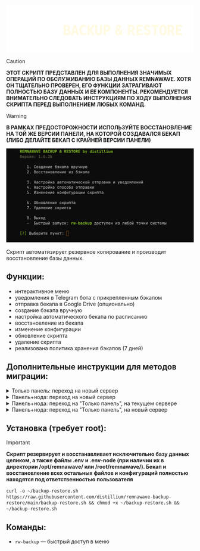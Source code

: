 ![screenshot](screenshot-1.png)

> [!CAUTION]
> **ЭТОТ СКРИПТ ПРЕДСТАВЛЕН ДЛЯ ВЫПОЛНЕНИЯ ЗНАЧИМЫХ ОПЕРАЦИЙ ПО ОБСЛУЖИВАНИЮ БАЗЫ ДАННЫХ REMNAWAVE. ХОТЯ ОН ТЩАТЕЛЬНО ПРОВЕРЕН, ЕГО ФУНКЦИИ ЗАТРАГИВАЮТ ПОЛНОСТЬЮ БАЗУ ДАННЫХ И ЕЕ КОМПОНЕНТЫ. РЕКОМЕНДУЕТСЯ ВНИМАТЕЛЬНО СЛЕДОВАТЬ ИНСТРУКЦИЯМ ПО ХОДУ ВЫПОЛНЕНИЯ СКРИПТА ПЕРЕД ВЫПОЛНЕНИЕМ ЛЮБЫХ КОМАНД.**

> [!WARNING]  
> **В РАМКАХ ПРЕДОСТОРОЖНОСТИ ИСПОЛЬЗУЙТЕ ВОССТАНОВЛЕНИЕ НА ТОЙ ЖЕ ВЕРСИИ ПАНЕЛИ, НА КОТОРОЙ СОЗДАВАЛСЯ БЕКАП (ЛИБО ДЕЛАЙТЕ БЕКАП С КРАЙНЕЙ ВЕРСИИ ПАНЕЛИ)**

![screenshot](screenshot.png)

Скрипт автоматизирует резервное копирование и производит восстановление базы данных.

## Функции:
- интерактивное меню
- уведомления в Telegram бота с прикрепленным бэкапом
- отправка бекапа в Google Drive (опционально)
- создание бэкапа вручную
- настройка автоматического бекапа по расписанию
- восстановление из бекапа
- изменение конфигурации
- обновление скрипта
- удаление скрипта
- реализована политика хранения бэкапов (7 дней)

## Дополнительные инструкции для методов миграции:

<details>
  <summary>Только панель: переход на новый сервер</summary>
  
- отредактировать в Cloudflare  поддомен панели на новый IP-адрес. А также поддомены остальных сервисов, если они будут размещены на новом сервере
- установить панель на сервер
- произвести восстановление БД
- ссылка доступа к панели будет той, которую вы получили при текущей установке. Логин и пароль будут от старой панели, с которой ранее делался бэкап
- удалить старое правило для сервисного порта (по умолчанию 2222) на всех нодах и создать новое. Это нужно для того, чтобы панель с новым IP-адресом смогла общаться с ними. Выполните команду на каждой ноде, предварительно заменив `OLD_IP` и `NEW_IP` на свои:

```bash
ufw delete allow from OLD_IP to any port 2222 && ufw allow from NEW_IP to any port 2222
```

- вы великолепны! Остается доустановить и настроить остальные нужные Вам сервисы (например shop, kuma, beszel и прочее)

</details>

<details>
  <summary>Панель+нода: переход на новый сервер</summary>
  
- отредактировать в Cloudflare  поддомены панели и "корневой" ноды (которая стоит вместе с панелью) на новый IP-адрес. А также поддомены остальных сервисов, если они будут размещены на новом сервере 
- установить панель+нода на сервер
- произвести восстановление БД
- включить доступ к панели через порт 8443 (скрипт от eGames, пункт «Управление доступом к панели»)
- ссылка доступа к панели будет той, которую вы получили при текущей установке. Логин и пароль будут от старой панели, с которой ранее делался бэкап
- в управлении нодами найдите корневую, которая стоит вместе с панелью. В ней указан адрес старого сервера. Измените его на новый - нода активируется автоматически
- теперь закрываем доступ к панели через порт 8443 тем же образом, как открывали
- удалить старое правило для сервисного порта (по умолчанию 2222) на всех внешних нодах и создать новое. Это нужно для того, чтобы панель с новым IP-адресом смогла общаться с ними. Выполните команду на каждой ноде, предварительно заменив `OLD_IP` и `NEW_IP` на свои:

```bash
ufw delete allow from OLD_IP to any port 2222 && ufw allow from NEW_IP to any port 2222
```

- вы великолепны! Остается доустановить и настроить остальные нужные Вам сервисы (например shop, kuma, beszel и прочее)

</details>

<details>
  <summary>Панель+нода: переход на "Только панель", на текущем сервере</summary>
  
- установить панель на сервер
- произвести восстановление БД
- ссылка доступа к панели будет той, которую вы получили при текущей установке. Логин и пароль будут от старой панели, с которой ранее делался бэкап
- удалить старую "корневую" ноду из панели и связанные с ней инбаунд и хост
- удалить файл `.env-node` с сервера панели командой:
  
```bash
rm /opt/remnawave/.env-node
```

- вы великолепны! Остается доустановить и настроить остальные нужные Вам сервисы (например shop, kuma, beszel и прочее)

</details>

<details>
  <summary>Панель+нода: переход на "Только панель", на новый сервер</summary>

- отредактировать в Cloudflare  поддомены панели на новый IP-адрес. А также поддомены остальных сервисов, если они будут размещены на новом сервере 
- установить панель на сервер
- произвести восстановление БД
- ссылка доступа к панели будет той, которую вы получили при текущей установке. Логин и пароль будут от старой панели, с которой ранее делался бэкап
- удалить старую "корневую" ноду из панели и связанные с ней инбаунд и хост
- удалить файл `.env-node` с сервера панели командой:
  
```bash
rm /opt/remnawave/.env-node
```

- удалить старое правило для сервисного порта (по умолчанию 2222) на всех нодах и создать новое. Это нужно для того, чтобы панель с новым IP-адресом смогла общаться с нодами. Выполните команду на каждой ноде, предварительно заменив `OLD_IP` и `NEW_IP` на свои:

```bash
ufw delete allow from OLD_IP to any port 2222 && ufw allow from NEW_IP to any port 2222
```

- вы великолепны! Остается доустановить и настроить остальные нужные Вам сервисы (например shop, kuma, beszel и прочее)
  
</details>


## Установка (требует root):
> [!IMPORTANT]
> **Скрипт резервирует и восстанавливает исключительно базу данных целиком, а также файлы .env и .env-node (при наличии их в директории /opt/remnawave/ или /root/remnawave/). Бекап и восстановление всех остальных файлов и конфигураций полностью находятся под ответственностью пользователя**

```
curl -o ~/backup-restore.sh https://raw.githubusercontent.com/distillium/remnawave-backup-restore/main/backup-restore.sh && chmod +x ~/backup-restore.sh && ~/backup-restore.sh
```
## Команды:
- `rw-backup` — быстрый доступ в меню
